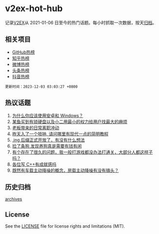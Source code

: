 # v2ex-hot-hub

 记录[V2EX](https://www.v2ex.com/)从 2021-01-06 日至今的热门话题。每小时抓取一次数据，按天[归档](archives)。
 
 ## 相关项目

- [GitHub热榜](https://github.com/snaildev/github-hot-hub)
- [知乎热榜](https://github.com/snaildev/zhihu-hot-hub)
- [微博热榜](https://github.com/snaildev/weibo-hot-hub)
- [头条热榜](https://github.com/snaildev/toutiao-hot-hub)
- [抖音热榜](https://github.com/snaildev/douyin-hot-hub)


 `更新时间：2023-12-03 03:03:27 +0800`

## 热议话题

1. [为什么你应该使用安卓和 Windows？](https://www.v2ex.com/t/997060)
1. [某鱼买到有锁硬盘以及小二用最小的权力给用户找最大的麻烦](https://www.v2ex.com/t/997141)
1. [老板带来的日常离职冲动](https://www.v2ex.com/t/997026)
1. [昨天入了一个唢呐, 请问哪里有现代一点的简明教程](https://www.v2ex.com/t/997032)
1. [.ing 后缀正式开放了，有没有什么想法](https://www.v2ex.com/t/997053)
1. [捡了条狗 发现养狗真是需要有钱有闲](https://www.v2ex.com/t/997075)
1. [有个存在了很久的问题，我一般打游戏都没办法打通关，大部分人都这样子吗？](https://www.v2ex.com/t/997107)
1. [各位写 C++有成就感吗](https://www.v2ex.com/t/997106)
1. [既然有车载主动降噪的概念，房载主动降噪有没有搞头？](https://www.v2ex.com/t/997021)

## 历史归档

[archives](archives)

## License

See the [LICENSE](LICENSE) file for license rights and limitations (MIT).
